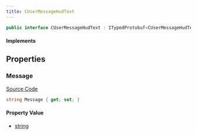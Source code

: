 ```yaml
---
title: CUserMessageHudText
---
```


```csharp
public interface CUserMessageHudText : ITypedProtobuf<CUserMessageHudText>, INativeHandle, INetMessage<CUserMessageHudText>, IDisposable
```

#### Implements

## Properties

### Message

[Source Code](https://github.com/swiftly-solution/swiftlys2/blob/beta/managed/src/SwiftlyS2.Generated/Protobufs/Interfaces/CUserMessageHudText.cs#L18)

```csharp
string Message { get; set; }
```

#### Property Value

- [string](https://learn.microsoft.com/dotnet/api/system.string)

